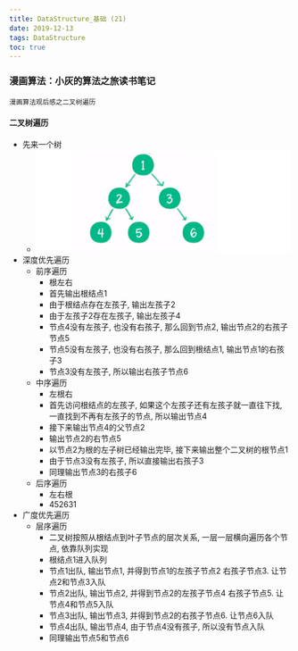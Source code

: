 ```yaml
---
title: DataStructure_基础 (21)
date: 2019-12-13
tags: DataStructure
toc: true
---
```


### 漫画算法：小灰的算法之旅读书笔记
    漫画算法观后感之二叉树遍历

<!-- more -->

#### 二叉树遍历
- 先来一个树
    * ![一个普通的树](/img/20191213_1.png)
- 深度优先遍历
    * 前序遍历
        * 根左右
        * 首先输出根结点1
        * 由于根结点存在左孩子, 输出左孩子2
        * 由于左孩子2存在左孩子, 输出左孩子4
        * 节点4没有左孩子, 也没有右孩子, 那么回到节点2, 输出节点2的右孩子节点5
        * 节点5没有左孩子, 也没有右孩子, 那么回到根结点1, 输出节点1的右孩子3
        * 节点3没有左孩子, 所以输出右孩子节点6
    * 中序遍历
        * 左根右
        * 首先访问根结点的左孩子, 如果这个左孩子还有左孩子就一直往下找, 一直找到不再有左孩子的节点, 所以输出节点4
        * 接下来输出节点4的父节点2
        * 输出节点2的右节点5
        * 以节点2为根的左子树已经输出完毕, 接下来输出整个二叉树的根节点1
        * 由于节点3没有左孩子, 所以直接输出右孩子3
        * 同理输出节点3的右孩子6
    * 后序遍历
        * 左右根
        * 452631
- 广度优先遍历
    * 层序遍历
        * 二叉树按照从根结点到叶子节点的层次关系, 一层一层横向遍历各个节点, 依靠队列实现
        * 根结点1进入队列
        * 节点1出队, 输出节点1, 并得到节点1的左孩子节点2 右孩子节点3. 让节点2和节点3入队
        * 节点2出队, 输出节点2, 并得到节点2的左孩子节点4 右孩子节点5. 让节点4和节点5入队
        * 节点3出队, 输出节点3, 并得到节点2的右孩子节点6. 让节点6入队
        * 节点4出队, 输出节点4, 由于节点4没有孩子, 所以没有节点入队
        * 同理输出节点5和节点6
